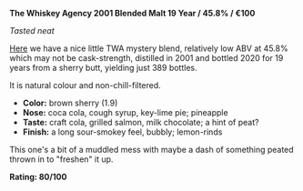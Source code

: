 **The Whiskey Agency 2001 Blended Malt 19 Year / 45.8% / €100**

*Tasted neat*

[Here](https://www.whiskybase.com/whiskies/whisky/174171/blended-malt-2001-twa) we have a nice little TWA mystery blend, relatively low ABV at 45.8% which may not be cask-strength, distilled in 2001 and bottled 2020 for 19 years from a sherry butt, yielding just 389 bottles.

It is natural colour and non-chill-filtered.

* **Color:** brown sherry (1.9)
* **Nose:** coca cola, cough syrup, key-lime pie; pineapple
* **Taste:** craft cola, grilled salmon, milk chocolate; a hint of peat?
* **Finish:** a long sour-smokey feel, bubbly; lemon-rinds

This one's a bit of a muddled mess with maybe a dash of something peated thrown in to "freshen" it up.

**Rating: 80/100**